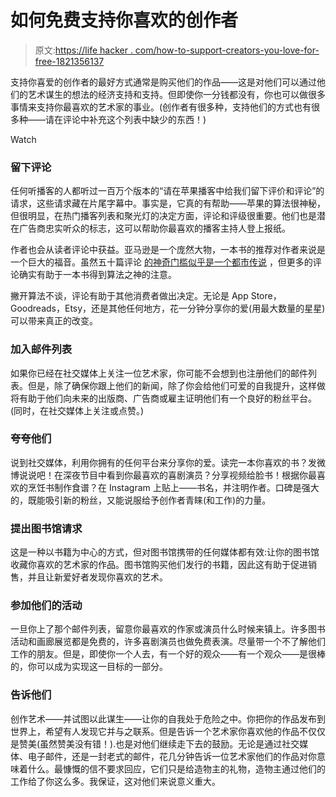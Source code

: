 # 如何免费支持你喜欢的创作者

> 原文:[https://life hacker . com/how-to-support-creators-you-love-for-free-1821356137](https://lifehacker.com/how-to-support-creators-you-love-for-free-1821356137)

支持你喜爱的创作者的最好方式通常是购买他们的作品——这是对他们可以通过他们的艺术谋生的想法的经济支持和支持。但即使你一分钱都没有，你也可以做很多事情来支持你最喜欢的艺术家的事业。(创作者有很多种，支持他们的方式也有很多种——请在评论中补充这个列表中缺少的东西！)

Watch

### 留下评论

任何听播客的人都听过一百万个版本的“请在苹果播客中给我们留下评价和评论”的请求，这些请求藏在片尾字幕中。事实是，它真的有帮助——苹果的算法很神秘，但很明显，在热门播客列表和聚光灯的决定方面，评论和评级很重要。他们也是潜在广告商忠实听众的标志，这可以帮助你最喜欢的播客主持人登上报纸。

作者也会从读者评论中获益。亚马逊是一个庞然大物，一本书的推荐对作者来说是一个巨大的福音。虽然五十篇评论 [的神奇门槛似乎是一个都市传说](http://www.kboards.com/index.php?topic=221303.0) ，但更多的评论确实有助于一本书得到算法之神的注意。

撇开算法不谈，评论有助于其他消费者做出决定。无论是 App Store，Goodreads，Etsy，还是其他任何地方，花一分钟分享你的爱(用最大数量的星星)可以带来真正的改变。

### 加入邮件列表

如果你已经在社交媒体上关注一位艺术家，你可能不会想到也注册他们的邮件列表。但是，除了确保你跟上他们的新闻，除了你会给他们可爱的自我提升，这样做将有助于他们向未来的出版商、广告商或雇主证明他们有一个良好的粉丝平台。(同时，在社交媒体上关注或点赞。)

### 夸夸他们

说到社交媒体，利用你拥有的任何平台来分享你的爱。读完一本你喜欢的书？发微博说说吧！在深夜节目中看到你最喜欢的喜剧演员？分享视频给脸书！根据你最喜欢的烹饪书制作食谱？在 Instagram 上贴上——书名，并注明作者。口碑是强大的，既能吸引新的粉丝，又能说服给予创作者青睐(和工作)的力量。

### 提出图书馆请求

这是一种以书籍为中心的方式，但对图书馆携带的任何媒体都有效:让你的图书馆收藏你喜欢的艺术家的作品。图书馆购买他们发行的书籍，因此这有助于促进销售，并且让新爱好者发现你喜欢的艺术。

### 参加他们的活动

一旦你上了那个邮件列表，留意你最喜欢的作家或演员什么时候来镇上。许多图书活动和画廊展览都是免费的，许多喜剧演员也做免费表演。尽量带一个不了解他们工作的朋友。但是，即使你一个人去，有一个好的观众——有一个观众——是很棒的，你可以成为实现这一目标的一部分。

### 告诉他们

创作艺术——并试图以此谋生——让你的自我处于危险之中。你把你的作品发布到世界上，希望有人发现它并与之联系。但是告诉一个艺术家你喜欢他的作品不仅仅是赞美(虽然赞美没有错！).也是对他们继续走下去的鼓励。无论是通过社交媒体、电子邮件，还是一封老式的邮件，花几分钟告诉一位艺术家他们的作品对你意味着什么。最慷慨的信不要求回应，它们只是给造物主的礼物，造物主通过他们的工作给了你这么多。我保证，这对他们来说意义重大。
